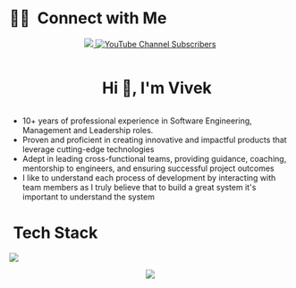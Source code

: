 # 🤝🏻 &nbsp;Connect with Me

<div align="center">
  <a target="_blank" href="https://www.linkedin.com/in/vivek-raskar">
    <img src="https://img.shields.io/badge/-LinkedIn-0077B5?style=for-the-badge&logo=Linkedin&logoColor=white"></img>
  </a>
  <a target="_blank" href="https://www.youtube.com/@train-with-vivek">
    <img alt="YouTube Channel Subscribers" src="https://img.shields.io/youtube/channel/subscribers/UC6xxtS0dkDcjyvSCuagCtdQ?style=for-the-badge&logo=youtube">
  </a>
</div>

<div id="user-content-toc">
  <ul align="center">
    <summary><h1 style="display: inline-block">Hi 👋, I'm Vivek</h1></summary>
  </ul>
</div>

<div>
  <ul>
    <li>10+ years of professional experience in Software Engineering, Management and Leadership roles.</li>
    <li>Proven and proficient in creating innovative and impactful products that leverage cutting-edge
technologies</li>
    <li>Adept in leading cross-functional teams, providing guidance, coaching, mentorship to engineers, and
ensuring successful project outcomes</li>
    <li>I like to understand each process of development by interacting with team members as I truly believe that to build a great system it's important to understand the system</li>
  </ul>
</div>

# &nbsp;Tech Stack
<p align="left">
  <a href="https://skillicons.dev">
    <img src="https://skillicons.dev/icons?i=php,laravel,nodejs,py,flask,express,nestjs,js,ts,go,wordpress,mongodb,mysql,postgresql,redis,aws,git,github,docker,vscode,postman,linux,kafka,jenkins,sentry" />
  </a>
</p>

<!--profile visit count-->
<div align="center">
  <img src="https://visitcount.itsvg.in/api?id=vivekdbit&icon=3&color=6"/>
</div>
